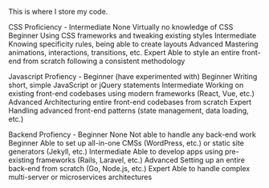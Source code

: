 This is where I store my code.


CSS Proficiency - Intermediate 
None	Virtually no knowledge of CSS
Beginner	Using CSS frameworks and tweaking existing styles
Intermediate	Knowing specificity rules, being able to create layouts
Advanced	Mastering animations, interactions, transitions, etc.
Expert	Able to style an entire front-end from scratch following a consistent methodology

Javascript Profiency - Beginner (have experimented with)
Beginner	Writing short, simple JavaScript or jQuery statements
Intermediate	Working on existing front-end codebases using modern frameworks (React, Vue, etc.)
Advanced	Architecturing entire front-end codebases from scratch
Expert	Handling advanced front-end patterns (state management, data loading, etc.)


Backend Profiency - Beginner
None	Not able to handle any back-end work
Beginner	Able to set up all-in-one CMSs (WordPress, etc.) or static site generators (Jekyll, etc.)
Intermediate	Able to develop apps using pre-existing frameworks (Rails, Laravel, etc.)
Advanced	Setting up an entire back-end from scratch (Go, Node.js, etc.)
Expert	Able to handle complex multi-server or microservices architectures
